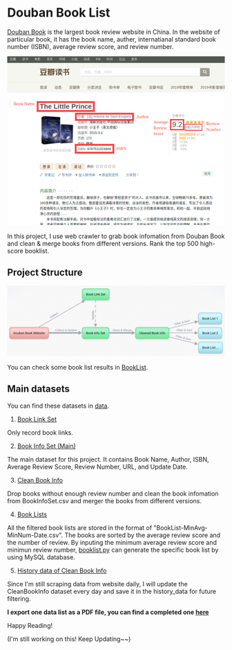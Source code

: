 # Douban Book List

[Douban Book](https://book.douban.com) is the largest book review website in China. 
In the website of particular book, it has the book name, auther, internatianal standard book number (ISBN), average review score, and review number.

![webpage](https://github.com/Jiashuo-Sun/DoubanBookList/blob/master/demo_image/page.png)

In this project, I use web crawler to grab book infomation from Douban Book and clean & merge books from different versions. Rank the top 500 high-score booklist. 


## Project Structure

![Structure](https://github.com/Jiashuo-Sun/DoubanBookList/blob/master/demo_image/Structure.png)

You can check some book list results in [BookList](https://github.com/Jiashuo-Sun/DoubanBookList/blob/master/BookList).

## Main datasets

You can find these datasets in [data](https://github.com/Jiashuo-Sun/DoubanBookList/tree/master/data).

1. [Book Link Set](https://github.com/Jiashuo-Sun/DoubanBookList/blob/master/data/BookLinkSet.txt)

Only record book links.

2. [Book Info Set (Main)](https://github.com/Jiashuo-Sun/DoubanBookList/blob/master/data/BookInfoSet.csv)

The main dataset for this project. It contains Book Name, Author, ISBN, Average Review Score, Review Number, URL, and Update Date.


3. [Clean Book Info](https://github.com/Jiashuo-Sun/DoubanBookList/blob/master/data/CleanBookInfo.csv)

Drop books without enough review number and clean the book infomation from BookInfoSet.csv and merger the books from different versions.

4. [Book Lists](https://github.com/Jiashuo-Sun/DoubanBookList/blob/master/BookList) 

All the filtered book lists are stored in the format of "BookList-MinAvg-MinNum-Date.csv". The books are sorted by the average review score and the number of review. 
By inputing the minimum average review score and minimun review number, [booklist.py](https://github.com/Jiashuo-Sun/DoubanBookList/blob/master/code/booklist.py) can generate the specific book list by using MySQL database.

5. [History data of Clean Book Info](https://github.com/Jiashuo-Sun/DoubanBookList/tree/master/history_data)

Since I'm still scraping data from website daily, I will update the CleanBookInfo dataset every day and save it in the history_data for future filtering. 

**I export one data list as a PDF file, you can find a completed one  [here](https://github.com/Jiashuo-Sun/DoubanBookList/blob/master/BookList/BookList_9_500_20200323.pdf)**


Happy Reading!

(I'm still working on this! Keep Updating~~)



